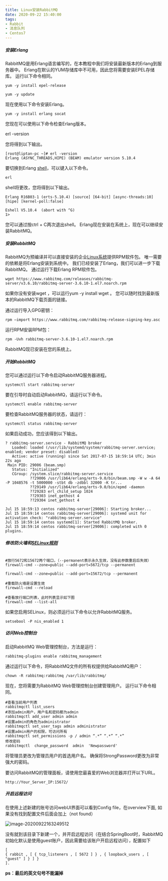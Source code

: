 ```yaml
---
title: Linux安装RabbitMQ
date: 2020-09-22 15:40:00
tags:
- Rabbit
- 消息队列
- Centos7
---
```




##### 安装Erlang

RabbitMQ是用Erlang语言编写的，在本教程中我们将安装最新版本的Erlang到服务器中。 Erlang在默认的YUM存储库中不可用，因此您将需要安装EPEL存储库。 运行以下命令相同。

```
yum -y install epel-release

yum -y update
```

现在使用以下命令安装Erlang。

```
yum -y install erlang socat
```

您现在可以使用以下命令检查Erlang版本。

erl -version

您将得到以下输出。

```
[root@liptan-pc ~]# erl -version
Erlang (ASYNC_THREADS,HIPE) (BEAM) emulator version 5.10.4
```

要切换到Erlang [shell](https://www.linuxcool.com/)，可以键入以下命令。

```
erl
```

shell将更改，您将得到以下输出。

```
Erlang R16B03-1 (erts-5.10.4) [source] [64-bit] [async-threads:10] [hipe] [kernel-poll:false]

Eshell V5.10.4  (abort with ^G)
1>
```

您可以通过按ctrl + C两次退出shell。 Erlang现在安装在系统上，现在可以继续安装RabbitMQ。

##### 安装RabbitMQ

RabbitMQ为预编译并可以直接安装的企业[Linux系统](https://www.linuxprobe.com/)提供RPM软件包。 唯一需要的依赖是将Erlang安装到系统中。 我们已经安装了Erlang，我们可以进一步下载RabbitMQ。 通过运行下载Erlang RPM软件包。

```
wget https://www.rabbitmq.com/releases/rabbitmq-server/v3.6.10/rabbitmq-server-3.6.10-1.el7.noarch.rpm
```

如果你没有安装wget ，可以运行yum -y install wget 。 您可以随时找到最新版本的RabbitMQ下载页面的链接。

通过运行导入GPG密钥：

```
rpm –import https://www.rabbitmq.com/rabbitmq-release-signing-key.asc
```

运行RPM安装RPM包：

```
rpm -Uvh rabbitmq-server-3.6.10-1.el7.noarch.rpm
```

RabbitMQ现已安装在您的系统上。

##### 开始RabbitMQ

您可以通过运行以下命令启动RabbitMQ服务器进程。

```
systemctl start rabbitmq-server
```

要在引导时自动启动RabbitMQ，请运行以下命令。

```
systemctl enable rabbitmq-server
```

要检查RabbitMQ服务器的状态，请运行：

```
systemctl status rabbitmq-server
```

如果启动成功，您应该得到以下输出。

```
? rabbitmq-server.service - RabbitMQ broker
   Loaded: loaded (/usr/lib/systemd/system/rabbitmq-server.service; enabled; vendor preset: disabled)
   Active: active (running) since Sat 2017-07-15 18:59:14 UTC; 3min 22s ago
 Main PID: 29006 (beam.smp)
   Status: "Initialized"
   CGroup: /system.slice/rabbitmq-server.service
           ??29006 /usr/lib64/erlang/erts-9.0/bin/beam.smp -W w -A 64 -P 1048576 -t 5000000 -stbt db -zdbbl 32000 -K tr...
           ??29149 /usr/lib64/erlang/erts-9.0/bin/epmd -daemon
           ??29283 erl_child_setup 1024
           ??29303 inet_gethost 4
           ??29304 inet_gethost 4

Jul 15 18:59:13 centos rabbitmq-server[29006]: Starting broker...
Jul 15 18:59:14 centos rabbitmq-server[29006]: systemd unit for activation check: "rabbitmq-server.service"
Jul 15 18:59:14 centos systemd[1]: Started RabbitMQ broker.
Jul 15 18:59:14 centos rabbitmq-server[29006]: completed with 0 plugins.
```

##### 修改防火墙和[SELinux规则](/2020/08/10/SELinux/)

```

#放行5672和15672两个端口，（--permanent表示永久生效，没有此参数重启后失效）
firewall-cmd --zone=public --add-port=5672/tcp --permanent
 
firewall-cmd --zone=public --add-port=15672/tcp --permanent
 
#重载防火墙是设置生效
firewall-cmd --reload
 
#查看放行端口列表，此时列表显示如下图
firewall-cmd --list-all
```

如果您启用SELinux，则必须运行以下命令以允许RabbitMQ服务。

```
setsebool -P nis_enabled 1
```

##### 访问Web控制台

启动RabbitMQ Web管理控制台，方法是运行：

```
rabbitmq-plugins enable rabbitmq_management
```

通过运行以下命令，将RabbitMQ文件的所有权提供给RabbitMQ用户：

```
chown -R rabbitmq:rabbitmq /var/lib/rabbitmq/
```

现在，您将需要为RabbitMQ Web管理控制台创建管理用户。 运行以下命令相同。

```
#查看当前用户列表
rabbitmqctl list_users
#添加admin用户，用户名和密码都为admin 
rabbitmqctl add_user admin admin
#设置admin的角色为administrator
rabbitmqctl set_user_tags admin administrator
#设置admin用户的权限，可访问所有
rabbitmqctl set_permissions -p / admin “.*” “.*” “.*”
修改密码
rabbitmqctl  change_password  admin  'Newpassword'
```

将管理员更改为管理员用户的首选用户名。 确保将StrongPassword更改为非常强大的密码。

要访问RabbitMQ的管理面板，请使用您最喜爱的Web浏览器并打开以下URL。

```
http://Your_Server_IP:15672/
```

##### 开启远程访问 

在使用上述新建的账号访问webUI界面可以看到Config file，在overview下面, 如果没有找到配置文件后面会加上（not found）

![image-20200922163249512](https://i.loli.net/2020/09/22/Q1dIyYVlfcCTBJR.png)

没有就到该目录下新建一个，并开启远程访问（在结合SpringBoot时，RabbitMQ初始化默认是使用guest账户，因此需要给该账户开启远程访问），配置如下

```
[                                                                                                           { rabbit , [ { tcp_listeners , [ 5672 ] } , { loopback_users , [ "guest" ] } ] }
].
```

**ps：最后的英文句号不能漏掉**